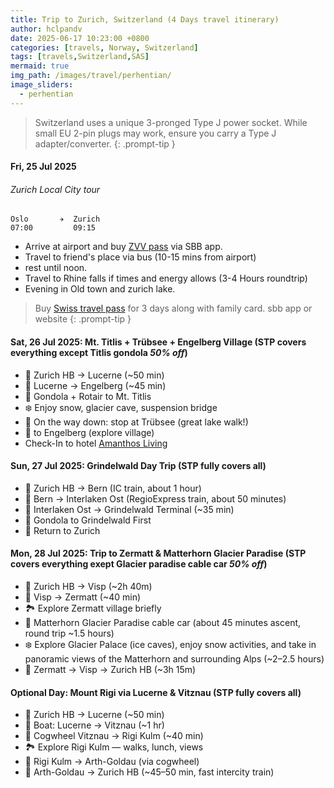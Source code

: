 ```yaml
---
title: Trip to Zurich, Switzerland (4 Days travel itinerary)
author: hclpandv
date: 2025-06-17 10:23:00 +0800
categories: [travels, Norway, Switzerland]
tags: [travels,Switzerland,SAS]
mermaid: true
img_path: /images/travel/perhentian/
image_sliders:
  - perhentian
---
```


> Switzerland uses a unique 3-pronged Type J power socket. While small EU 2-pin plugs may work, ensure you carry a Type J adapter/converter.
{: .prompt-tip }

#### Fri, 25 Jul 2025 

###### Zurich Local City tour

```
Oslo       ✈  Zurich
07:00         09:15
```
* Arrive at airport and buy [ZVV pass](https://www.zvv.ch/en/travelcards-and-tickets/tickets/check-in-day-pass.html) via SBB app.
* Travel to friend's place via bus (10-15 mins from airport)
* rest until noon.
* Travel to Rhine falls if times and energy allows (3-4 Hours roundtrip)
* Evening in Old town and zurich lake.

> Buy [Swiss travel pass](https://www.sbb.ch/en/tickets-offers/tickets/guests-abroad/swiss-family-card.html) for 3 days along with family card. sbb app or website
{: .prompt-tip }

#### Sat, 26 Jul 2025: Mt. Titlis + Trübsee + Engelberg Village (STP covers everything except Titlis gondola *50% off*)

* 🚆 Zurich HB → Lucerne (~50 min)
* 🚆 Lucerne → Engelberg (~45 min)
* 🚡 Gondola + Rotair to Mt. Titlis
* ❄️ Enjoy snow, glacier cave, suspension bridge
* 🚡 On the way down: stop at Trübsee (great lake walk!)
* 🚡 to Engelberg (explore village)
* Check-In to hotel [Amanthos Living](https://maps.app.goo.gl/SwFVRMZ5r5jCfh7i8)

#### Sun, 27 Jul 2025: Grindelwald Day Trip (STP fully covers all)

* 🚆 Zurich HB → Bern (IC train, about 1 hour)
* 🚆 Bern → Interlaken Ost (RegioExpress train, about 50 minutes)
* 🚆 Interlaken Ost → Grindelwald Terminal (~35 min)
* 🚡 Gondola to Grindelwald First
* 🚆 Return to Zurich

#### Mon, 28 Jul 2025: Trip to Zermatt & Matterhorn Glacier Paradise (STP covers everything exept Glacier paradise cable car *50% off*)

* 🚆 Zurich HB → Visp (~2h 40m)
* 🚆 Visp → Zermatt (~40 min)
* 🏞️ Explore Zermatt village briefly
* 🚡 Matterhorn Glacier Paradise cable car (about 45 minutes ascent, round trip ~1.5 hours)
* ❄️ Explore Glacier Palace (ice caves), enjoy snow activities, and take in panoramic views of the Matterhorn and surrounding Alps (~2–2.5 hours)
* 🚆 Zermatt → Visp → Zurich HB (~3h 15m)

#### Optional Day: Mount Rigi via Lucerne & Vitznau (STP fully covers all)

* 🚆 Zurich HB → Lucerne (~50 min)
* 🚢 Boat: Lucerne → Vitznau (~1 hr)
* 🚞 Cogwheel Vitznau → Rigi Kulm (~40 min) 
* 🏞️ Explore Rigi Kulm — walks, lunch, views
* 🚞 Rigi Kulm → Arth-Goldau (via cogwheel)
* 🚆 Arth-Goldau → Zurich HB (~45–50 min, fast intercity train)
